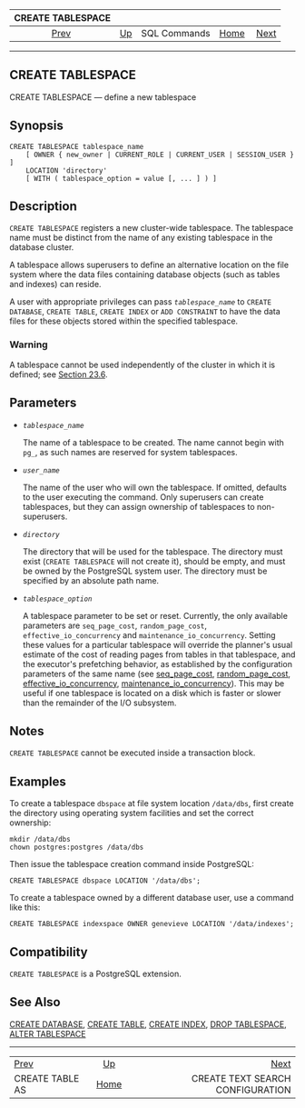 <!--?xml version="1.0" encoding="UTF-8" standalone="no"?-->

|                 CREATE TABLESPACE                 |                                        |              |                                                       |                                                                     |
| :-----------------------------------------------: | :------------------------------------- | :----------: | ----------------------------------------------------: | ------------------------------------------------------------------: |
| [Prev](sql-createtableas.html "CREATE TABLE AS")  | [Up](sql-commands.html "SQL Commands") | SQL Commands | [Home](index.html "PostgreSQL 17devel Documentation") |  [Next](sql-createtsconfig.html "CREATE TEXT SEARCH CONFIGURATION") |

***

[]()

## CREATE TABLESPACE

CREATE TABLESPACE — define a new tablespace

## Synopsis

    CREATE TABLESPACE tablespace_name
        [ OWNER { new_owner | CURRENT_ROLE | CURRENT_USER | SESSION_USER } ]
        LOCATION 'directory'
        [ WITH ( tablespace_option = value [, ... ] ) ]

## Description

`CREATE TABLESPACE` registers a new cluster-wide tablespace. The tablespace name must be distinct from the name of any existing tablespace in the database cluster.

A tablespace allows superusers to define an alternative location on the file system where the data files containing database objects (such as tables and indexes) can reside.

A user with appropriate privileges can pass *`tablespace_name`* to `CREATE DATABASE`, `CREATE TABLE`, `CREATE INDEX` or `ADD CONSTRAINT` to have the data files for these objects stored within the specified tablespace.

### Warning

A tablespace cannot be used independently of the cluster in which it is defined; see [Section 23.6](manage-ag-tablespaces.html "23.6. Tablespaces").

## Parameters

*   *`tablespace_name`*

    The name of a tablespace to be created. The name cannot begin with `pg_`, as such names are reserved for system tablespaces.

*   *`user_name`*

    The name of the user who will own the tablespace. If omitted, defaults to the user executing the command. Only superusers can create tablespaces, but they can assign ownership of tablespaces to non-superusers.

*   *`directory`*

    The directory that will be used for the tablespace. The directory must exist (`CREATE TABLESPACE` will not create it), should be empty, and must be owned by the PostgreSQL system user. The directory must be specified by an absolute path name.

*   *`tablespace_option`*

    A tablespace parameter to be set or reset. Currently, the only available parameters are `seq_page_cost`, `random_page_cost`, `effective_io_concurrency` and `maintenance_io_concurrency`. Setting these values for a particular tablespace will override the planner's usual estimate of the cost of reading pages from tables in that tablespace, and the executor's prefetching behavior, as established by the configuration parameters of the same name (see [seq\_page\_cost](runtime-config-query.html#GUC-SEQ-PAGE-COST), [random\_page\_cost](runtime-config-query.html#GUC-RANDOM-PAGE-COST), [effective\_io\_concurrency](runtime-config-resource.html#GUC-EFFECTIVE-IO-CONCURRENCY), [maintenance\_io\_concurrency](runtime-config-resource.html#GUC-MAINTENANCE-IO-CONCURRENCY)). This may be useful if one tablespace is located on a disk which is faster or slower than the remainder of the I/O subsystem.

## Notes

`CREATE TABLESPACE` cannot be executed inside a transaction block.

## Examples

To create a tablespace `dbspace` at file system location `/data/dbs`, first create the directory using operating system facilities and set the correct ownership:

    mkdir /data/dbs
    chown postgres:postgres /data/dbs

Then issue the tablespace creation command inside PostgreSQL:

    CREATE TABLESPACE dbspace LOCATION '/data/dbs';

To create a tablespace owned by a different database user, use a command like this:

    CREATE TABLESPACE indexspace OWNER genevieve LOCATION '/data/indexes';

## Compatibility

`CREATE TABLESPACE` is a PostgreSQL extension.

## See Also

[CREATE DATABASE](sql-createdatabase.html "CREATE DATABASE"), [CREATE TABLE](sql-createtable.html "CREATE TABLE"), [CREATE INDEX](sql-createindex.html "CREATE INDEX"), [DROP TABLESPACE](sql-droptablespace.html "DROP TABLESPACE"), [ALTER TABLESPACE](sql-altertablespace.html "ALTER TABLESPACE")

***

|                                                   |                                                       |                                                                     |
| :------------------------------------------------ | :---------------------------------------------------: | ------------------------------------------------------------------: |
| [Prev](sql-createtableas.html "CREATE TABLE AS")  |         [Up](sql-commands.html "SQL Commands")        |  [Next](sql-createtsconfig.html "CREATE TEXT SEARCH CONFIGURATION") |
| CREATE TABLE AS                                   | [Home](index.html "PostgreSQL 17devel Documentation") |                                    CREATE TEXT SEARCH CONFIGURATION |
